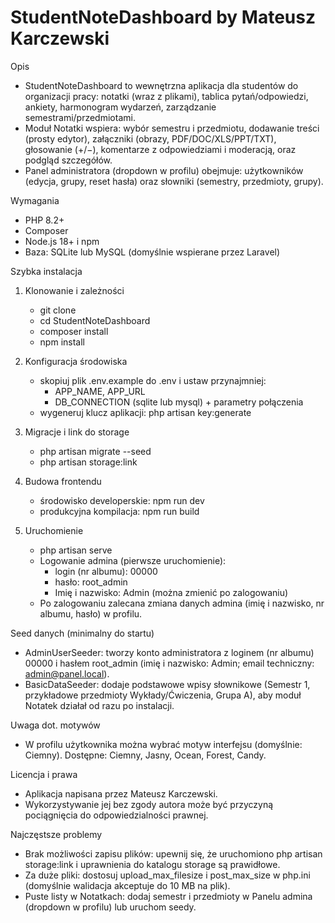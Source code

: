 StudentNoteDashboard
by Mateusz Karczewski
====================

Opis
 - StudentNoteDashboard to wewnętrzna aplikacja dla studentów do organizacji pracy: notatki (wraz z plikami), tablica pytań/odpowiedzi, ankiety, harmonogram wydarzeń, zarządzanie semestrami/przedmiotami.
 - Moduł Notatki wspiera: wybór semestru i przedmiotu, dodawanie treści (prosty edytor), załączniki (obrazy, PDF/DOC/XLS/PPT/TXT), głosowanie (+/−), komentarze z odpowiedziami i moderacją, oraz podgląd szczegółów.
 - Panel administratora (dropdown w profilu) obejmuje: użytkowników (edycja, grupy, reset hasła) oraz słowniki (semestry, przedmioty, grupy).

Wymagania
 - PHP 8.2+
 - Composer
 - Node.js 18+ i npm
 - Baza: SQLite lub MySQL (domyślnie wspierane przez Laravel)

Szybka instalacja
1) Klonowanie i zależności
   - git clone <repo>
   - cd StudentNoteDashboard
   - composer install
   - npm install

2) Konfiguracja środowiska
   - skopiuj plik .env.example do .env i ustaw przynajmniej:
     - APP_NAME, APP_URL
     - DB_CONNECTION (sqlite lub mysql) + parametry połączenia
   - wygeneruj klucz aplikacji: php artisan key:generate

3) Migracje i link do storage
   - php artisan migrate --seed
   - php artisan storage:link

4) Budowa frontendu
   - środowisko developerskie: npm run dev
   - produkcyjna kompilacja: npm run build

5) Uruchomienie
   - php artisan serve
   - Logowanie admina (pierwsze uruchomienie):
     - login (nr albumu): 00000
     - hasło: root_admin
     - Imię i nazwisko: Admin (można zmienić po zalogowaniu)
   - Po zalogowaniu zalecana zmiana danych admina (imię i nazwisko, nr albumu, hasło) w profilu.

Seed danych (minimalny do startu)
 - AdminUserSeeder: tworzy konto administratora z loginem (nr albumu) 00000 i hasłem root_admin (imię i nazwisko: Admin; email techniczny: admin@panel.local).
 - BasicDataSeeder: dodaje podstawowe wpisy słownikowe (Semestr 1, przykładowe przedmioty Wykłady/Ćwiczenia, Grupa A), aby moduł Notatek działał od razu po instalacji.

Uwaga dot. motywów
 - W profilu użytkownika można wybrać motyw interfejsu (domyślnie: Ciemny). Dostępne: Ciemny, Jasny, Ocean, Forest, Candy.

Licencja i prawa
 - Aplikacja napisana przez Mateusz Karczewski.
 - Wykorzystywanie jej bez zgody autora może być przyczyną pociągnięcia do odpowiedzialności prawnej.

Najczęstsze problemy
 - Brak możliwości zapisu plików: upewnij się, że uruchomiono php artisan storage:link i uprawnienia do katalogu storage są prawidłowe.
 - Za duże pliki: dostosuj upload_max_filesize i post_max_size w php.ini (domyślnie walidacja akceptuje do 10 MB na plik).
 - Puste listy w Notatkach: dodaj semestr i przedmioty w Panelu admina (dropdown w profilu) lub uruchom seedy.
